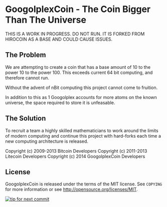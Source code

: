 GoogolplexCoin - The Coin Bigger Than The Universe
==================================================

THIS IS A WORK IN PROGRESS. DO NOT RUN. IT IS FORKED FROM HIROCOIN AS A BASE AND COULD CAUSE ISSUES.

The Problem
-----------

We are attempting to create a coin that has a base amount of 10 to the power 10 to the power 100.
This exceeds current 64 bit computing, and therefore cannot run.

Without the advent of nBit computing this project cannot come to fruition.

In addition to this as 1 Googolplex accounts for more atoms on the known universe, the space required to store it is unfeasable.

The Solution
------------

To recruit a team a highly skilled mathematicians to work around the limits of modern computing and continue this project with hard-forks each time a new computing architecture is released.

Copyright (c) 2009-2013 Bitcoin Developers
Copyright (c) 2011-2013 Litecoin Developers
Copyright (c) 2014 GoogolplexCoin Developers

License
-------

GoogolplexCoin is released under the terms of the MIT license. See `COPYING` for more
information or see http://opensource.org/licenses/MIT.

[![tip for next commit](http://tip4commit.com/projects/891.svg)](http://tip4commit.com/github/GoogolplexCoin/GoogolPlexCoin)
